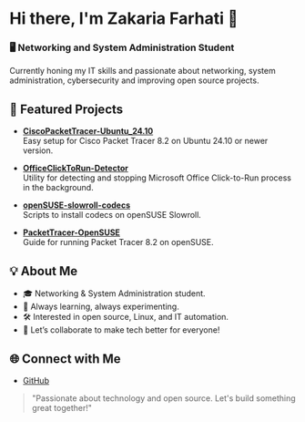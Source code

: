 # Hi there, I'm Zakaria Farhati 👋

### 🖥️ Networking and System Administration Student  
Currently honing my IT skills and passionate about networking, system administration, cybersecurity and improving open source projects.


## 🚀 Featured Projects
- **[CiscoPacketTracer-Ubuntu_24.10](https://github.com/farhatizakaria/CiscoPacketTracer-Ubuntu_24.10)**  
  Easy setup for Cisco Packet Tracer 8.2 on Ubuntu 24.10 or newer version.

- **[OfficeClickToRun-Detector](https://github.com/farhatizakaria/OfficeClickToRun-Detector)**  
  Utility for detecting and stopping Microsoft Office Click-to-Run process in the background.

- **[openSUSE-slowroll-codecs](https://github.com/farhatizakaria/openSUSE-slowroll-codecs)**  
  Scripts to install codecs on openSUSE Slowroll.

- **[PacketTracer-OpenSUSE](https://github.com/farhatizakaria/PacketTracer-OpenSUSE)**  
  Guide for running Packet Tracer 8.2 on openSUSE.



## 💡 About Me
- 🎓 Networking & System Administration student.
- 🌱 Always learning, always experimenting.
- 🛠️ Interested in open source, Linux, and IT automation.
- 💬 Let’s collaborate to make tech better for everyone!



## 🌐 Connect with Me

- [GitHub](https://github.com/farhatizakaria)


> "Passionate about technology and open source. Let's build something great together!"

